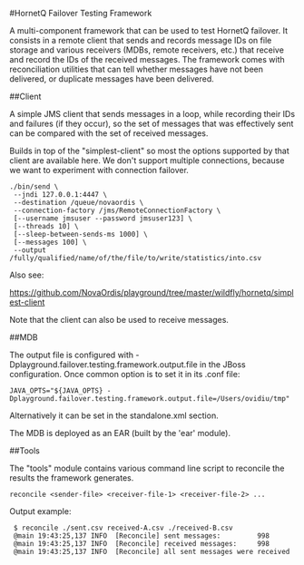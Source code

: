 #HornetQ Failover Testing Framework

A multi-component framework that can be used to test HornetQ failover. It consists in a remote client that
sends and records message IDs on file storage and various receivers (MDBs, remote receivers, etc.) that receive and 
record the IDs of the received messages. The framework comes with reconciliation utilities that can tell whether
messages have not been delivered, or duplicate messages have been delivered.

##Client

A simple JMS client that sends messages in a loop, while recording their IDs and failures
(if they occur), so the set of messages that was effectively sent can be compared with the set of 
received messages.

Builds in top of the "simplest-client" so most the options supported by that client are available here. We don't
support multiple connections, because we want to experiment with connection failover.

    ./bin/send \
     --jndi 127.0.0.1:4447 \
     --destination /queue/novaordis \
     --connection-factory /jms/RemoteConnectionFactory \
     [--username jmsuser --password jmsuser123] \
     [--threads 10] \
     [--sleep-between-sends-ms 1000] \
     [--messages 100] \
     --output /fully/qualified/name/of/the/file/to/write/statistics/into.csv

Also see:

https://github.com/NovaOrdis/playground/tree/master/wildfly/hornetq/simplest-client

Note that the client can also be used to receive messages. 

##MDB

The output file is configured with -Dplayground.failover.testing.framework.output.file in the JBoss configuration. 
Once common option is to set it in its .conf file:

    JAVA_OPTS="${JAVA_OPTS} -Dplayground.failover.testing.framework.output.file=/Users/ovidiu/tmp"
    
Alternatively it can be set in the standalone.xml <properties> section.

The MDB is deployed as an EAR (built by the 'ear' module).

##Tools

The "tools" module contains various command line script to reconcile the results the framework generates.


    reconcile <sender-file> <receiver-file-1> <receiver-file-2> ...
     
Output example:
     
     $ reconcile ./sent.csv received-A.csv ./received-B.csv
     @main 19:43:25,137 INFO  [Reconcile] sent messages:         998
     @main 19:43:25,137 INFO  [Reconcile] received messages:     998
     @main 19:43:25,137 INFO  [Reconcile] all sent messages were received
    